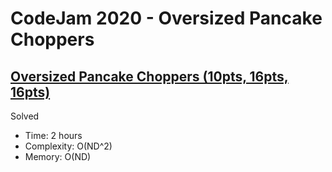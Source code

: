# CodeJam 2020 - Oversized Pancake Choppers

## [Oversized Pancake Choppers (10pts, 16pts, 16pts)](https://codingcompetitions.withgoogle.com/codejam/round/000000000019fef4/00000000003172d1)

Solved

* Time: 2 hours
* Complexity: O(ND^2)
* Memory: O(ND)
